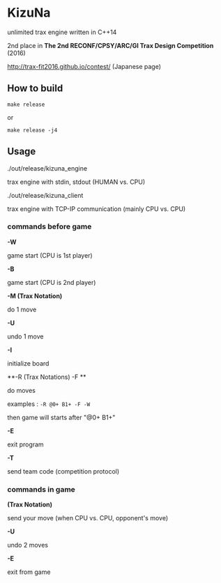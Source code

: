 # KizuNa

unlimited trax engine written in C++14

2nd place in **The 2nd RECONF/CPSY/ARC/GI Trax Design Competition** (2016)

http://trax-fit2016.github.io/contest/ (Japanese page)

## How to build

`make release`

or

`make release -j4`

## Usage

./out/release/kizuna_engine

trax engine with stdin, stdout (HUMAN vs. CPU)

./out/release/kizuna_client

trax engine with TCP-IP communication (mainly CPU vs. CPU)

### commands before game

**-W**

game start (CPU is 1st player)

**-B**

game start (CPU is 2nd player)

**-M (Trax Notation)**

do 1 move

**-U**

undo 1 move

**-I**

initialize board

**-R (Trax Notations) -F **

do moves

examples : `-R @0+ B1+ -F -W`

then game will starts after "@0+ B1+"

**-E**

exit program

**-T**

send team code (competition protocol)

### commands in game

**(Trax Notation)**

send your move (when CPU vs. CPU, opponent's move)

**-U**

undo 2 moves

**-E**

exit from game
